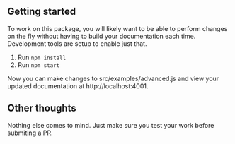 ## Getting started

To work on this package, you will likely want to be able to perform changes on the fly without having to build your documentation each time. Development tools are setup to enable just that.

1. Run `npm install`
2. Run `npm start`

Now you can make changes to src/examples/advanced.js and view your updated documentation at http://localhost:4001.

## Other thoughts
Nothing else comes to mind. Just make sure you test your work before submiting a PR.